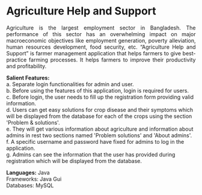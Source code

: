 # Agriculture Help and Support
<p align="justify">Agriculture is the largest employment sector in Bangladesh. The performance of this sector has an overwhelming impact on major macroeconomic objectives like employment generation, poverty alleviation, human resources development, food security, etc. “Agriculture Help and Support” is farmer management application that helps farmers to give best-practice farming processes. It helps farmers to improve their productivity and profitability.

**Salient Features:**<br>
a. Separate login functionalities for admin and user.<br>
b. Before using the features of this application, login is required for users.<br>
c. Before login, the user needs to fill up the registration form providing valid information.<br>
d. Users can get easy solutions for crop disease and their symptoms which will be displayed from the database for each of the crops using the section 'Problem & solutions'.<br>
e. They will get various information about agriculture and information about admins in rest two sections named 'Problem solutions' and 'About admins'.<br>
f. A specific username and password have fixed for admins to log in the application.<br>
g. Admins can see the information that the user has provided during registration which will be displayed from the database.

**Languages:** Java<br>
Frameworks: Java Gui<br>
Databases: MySQL
